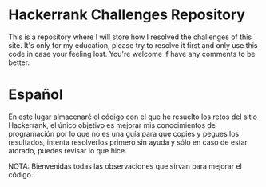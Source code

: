 # Hackerrank Challenges Repository
This is a repository where I will store how I resolved the challenges of this site. It's only for my education, please try to resolve it first and only use this code in case your feeling lost. You're welcome if have any comments to be better.

# Español
En este lugar almacenaré el código con el que he resuelto los retos del sitio Hackerrank, el único objetivo es mejorar mis conocimientos de programación por lo que no es una guía para que copies y pegues los resultados, intenta resolverlos primero sin ayuda y sólo en caso de estar atorado, puedes revisar lo que hice.

NOTA: Bienvenidas todas las observaciones que sirvan para mejorar el código.

